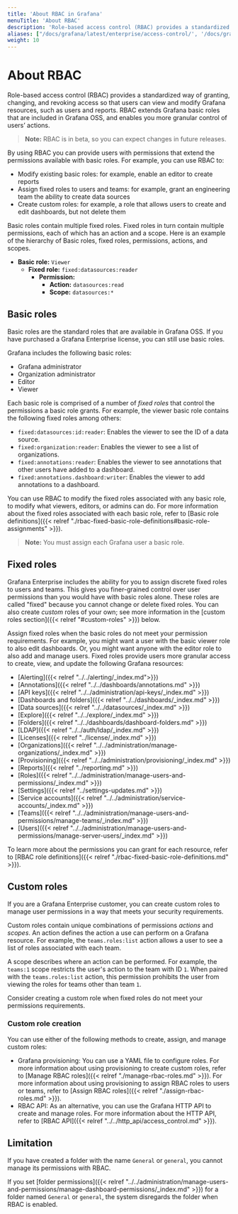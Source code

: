 ```yaml
---
title: 'About RBAC in Grafana'
menuTitle: 'About RBAC'
description: 'Role-based access control (RBAC) provides a standardized way of granting, changing, and revoking access so that users can view and modify Grafana resources, such as users and reports.'
aliases: ["/docs/grafana/latest/enterprise/access-control/', '/docs/grafana/latest/enterprise/access-control/roles/"]
weight: 10
---
```


# About RBAC

Role-based access control (RBAC) provides a standardized way of granting, changing, and revoking access so that users can view and modify Grafana resources, such as users and reports.
RBAC extends Grafana basic roles that are included in Grafana OSS, and enables you more granular control of users’ actions.

> **Note:** RBAC is in beta, so you can expect changes in future releases.

By using RBAC you can provide users with permissions that extend the permissions available with basic roles. For example, you can use RBAC to:

- Modify existing basic roles: for example, enable an editor to create reports
- Assign fixed roles to users and teams: for example, grant an engineering team the ability to create data sources
- Create custom roles: for example, a role that allows users to create and edit dashboards, but not delete them

Basic roles contain multiple fixed roles. Fixed roles in turn contain multiple permissions, each of which has an action and a scope. Here is an example of the hierarchy of Basic roles, fixed roles, permissions, actions, and scopes.

- **Basic role:** `Viewer`
  - **Fixed role:** `fixed:datasources:reader`
    - **Permission:**
      - **Action:** `datasources:read`
      - **Scope:** `datasources:*`

## Basic roles

Basic roles are the standard roles that are available in Grafana OSS. If you have purchased a Grafana Enterprise license, you can still use basic roles.

Grafana includes the following basic roles:

- Grafana administrator
- Organization administrator
- Editor
- Viewer

Each basic role is comprised of a number of _fixed roles_ that control the permissions a basic role grants. For example, the viewer basic role contains the following fixed roles among others:

- `fixed:datasources:id:reader`: Enables the viewer to see the ID of a data source.
- `fixed:organization:reader`: Enables the viewer to see a list of organizations.
- `fixed:annotations:reader`: Enables the viewer to see annotations that other users have added to a dashboard.
- `fixed:annotations.dashboard:writer`: Enables the viewer to add annotations to a dashboard.

You can use RBAC to modify the fixed roles associated with any basic role, to modify what viewers, editors, or admins can do. For more information about the fixed roles associated with each basic role, refer to [Basic role definitions]({{< relref "./rbac-fixed-basic-role-definitions#basic-role-assignments" >}}).

> **Note:** You must assign each Grafana user a basic role.

## Fixed roles

Grafana Enterprise includes the ability for you to assign discrete fixed roles to users and teams. This gives you finer-grained control over user permissions than you would have with basic roles alone. These roles are called "fixed" because you cannot change or delete fixed roles. You can also create _custom_ roles of your own; see more information in the [custom roles section]({{< relref "#custom-roles" >}}) below.

Assign fixed roles when the basic roles do not meet your permission requirements. For example, you might want a user with the basic viewer role to also edit dashboards. Or, you might want anyone with the editor role to also add and manage users. Fixed roles provide users more granular access to create, view, and update the following Grafana resources:

- [Alerting]({{< relref "../../alerting/_index.md">}})
- [Annotations]({{< relref "../../dashboards/annotations.md" >}})
- [API keys]({{< relref "../../administration/api-keys/_index.md" >}})
- [Dashboards and folders]({{< relref "../../dashboards/_index.md" >}})
- [Data sources]({{< relref "../../datasources/_index.md" >}})
- [Explore]({{< relref "../../explore/_index.md" >}})
- [Folders]({{< relref "../../dashboards/dashboard-folders.md" >}})
- [LDAP]({{< relref "../../auth/ldap/_index.md" >}})
- [Licenses]({{< relref "../license/_index.md" >}})
- [Organizations]({{< relref "../../administration/manage-organizations/_index.md" >}})
- [Provisioning]({{< relref "../../administration/provisioning/_index.md" >}})
- [Reports]({{< relref "../reporting.md" >}})
- [Roles]({{< relref "../../administration/manage-users-and-permissions/_index.md" >}})
- [Settings]({{< relref "../settings-updates.md" >}})
- [Service accounts]({{< relref "../../administration/service-accounts/_index.md" >}})
- [Teams]({{< relref "../../administration/manage-users-and-permissions/manage-teams/_index.md" >}})
- [Users]({{< relref "../../administration/manage-users-and-permissions/manage-server-users/_index.md" >}})

To learn more about the permissions you can grant for each resource, refer to [RBAC role definitions]({{< relref "./rbac-fixed-basic-role-definitions.md" >}}).

## Custom roles

If you are a Grafana Enterprise customer, you can create custom roles to manage user permissions in a way that meets your security requirements.

Custom roles contain unique combinations of permissions _actions_ and _scopes_. An action defines the action a use can perform on a Grafana resource. For example, the `teams.roles:list` action allows a user to see a list of roles associated with each team.

A scope describes where an action can be performed. For example, the `teams:1` scope restricts the user's action to the team with ID `1`. When paired with the `teams.roles:list` action, this permission prohibits the user from viewing the roles for teams other than team `1`.

Consider creating a custom role when fixed roles do not meet your permissions requirements.

### Custom role creation

You can use either of the following methods to create, assign, and manage custom roles:

- Grafana provisioning: You can use a YAML file to configure roles. For more information about using provisioning to create custom roles, refer to [Manage RBAC roles]({{< relref "./manage-rbac-roles.md" >}}). For more information about using provisioning to assign RBAC roles to users or teams, refer to [Assign RBAC roles]({{< relref "./assign-rbac-roles.md" >}}).
- RBAC API: As an alternative, you can use the Grafana HTTP API to create and manage roles. For more information about the HTTP API, refer to [RBAC API]({{< relref "../../http_api/access_control.md" >}}).

## Limitation

If you have created a folder with the name `General` or `general`, you cannot manage its permissions with RBAC.

If you set [folder permissions]({{< relref "../../administration/manage-users-and-permissions/manage-dashboard-permissions/_index.md" >}}) for a folder named `General` or `general`, the system disregards the folder when RBAC is enabled.
